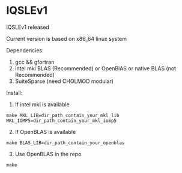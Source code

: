 # IQSLEv1
IQSLEv1 released

Current version is based on x86_64 linux system 

Dependencies:
1. gcc && gfortran
2. intel mkl BLAS (Recommended) or OpenBlAS or native BLAS (not Recommended)
3. SuiteSparse (need CHOLMOD modular)

Install:
1. If intel mkl is available
```
make MKL_LIB=dir_path_contain_your_mkl_lib MKL_IOMP5=dir_path_contain_your_mkl_iomp5
```
2. If OpenBLAS is available
```
make BLAS_LIB=dir_path_contain_your_openblas
```
3. Use OpenBLAS in the repo
```
make
```

